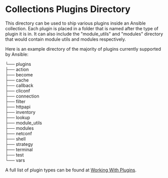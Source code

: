# Collections Plugins Directory

This directory can be used to ship various plugins inside an Ansible collection. Each plugin is placed in a folder that
is named after the type of plugin it is in. It can also include the "module_utils" and "modules" directory that
would contain module utils and modules respectively.

Here is an example directory of the majority of plugins currently supported by Ansible:

└── plugins  
    ├── action  
    ├── become  
    ├── cache  
    ├── callback  
    ├── cliconf  
    ├── connection  
    ├── filter  
    ├── httpapi  
    ├── inventory  
    ├── lookup  
    ├── module_utils  
    ├── modules  
    ├── netconf  
    ├── shell  
    ├── strategy  
    ├── terminal  
    ├── test  
    └── vars  

A full list of plugin types can be found at [Working With Plugins](https://docs.ansible.com/ansible-core/2.13/plugins/plugins.html).
